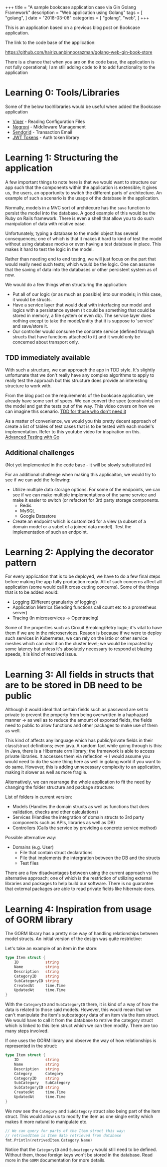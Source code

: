 +++
title = "A sample bookcase application case via Gin Golang Framework"
description = "Web application using Golang"
tags = [
    "golang",
]
date = "2018-03-08"
categories = [
    "golang",
    "web",
]
+++

This is an application based on a previous blog post on Bookcase application.

The link to the code base of the application:

https://github.com/hairizuanbinnoorazman/golang-web-gin-book-store

There is a chance that when you are on the code base, the application is not fully operational; I am still adding code to it to add functionality to the application

# Learning 0: Tools/Libraries

Some of the below tool/libraries would be useful when added the Bookcase application

* [Viper](https://github.com/spf13/viper) - Reading Configuration Files
* [Negroni](https://github.com/urfave/negroni) - Middleware Management
* [Sendgrid](https://github.com/sendgrid/sendgrid-go) - Transaction Email
* [JWT Tokens](https://github.com/dgrijalva/jwt-go) - Auth token library

# Learning 1: Structuring the application

A few important things to note here is that we would want to structure our app such that the components within the application is extensible; it gives us, the users, an opportunity to switch the different parts of architecture. An example of such a scenario is the usage of the database in the application.

Normally, models in a MVC sort of architecure has the `save` function to persist the model into the database. A good example of this would be the Ruby on Rails framework. There is even a shell that allow you to do such manipulation of data with relative ease.

Unfortunately, typing a database to the model object has several consequences; one of which is that it makes it hard to kind of test the model without using database mocks or even having a test database in place. This makes it hard to test the logic in the model.

Rather than needing end to end testing, we will just focus on the part that would really need such tests; which would be the logic. One can assume that the saving of data into the databases or other persistent system as of now.

We would do a few things when structuring the application:

* Put all of our logic (or as much as possible) into our models; in this case, it would be structs.
* Have a service layer that would deal with interfacing our model and logics with a persistance system (it could be something that could be stored in memory, a file system or even db). The service layer does nothing except to take the model/entity that it is suppose to 'service' and save/store it.
* Our controller would consume the concrete service (defined through structs that have functions attached to it) and it would only be concerned about transport only.

## TDD immediately available

With such a structure, we can approach the app in TDD style. It's slightly unfortunate that we don't really have any complex algorithms to apply to really test the approach but this structure does provide an interesting structure to work with.

From the blog post on the requirements of the bookcase application, we already have some sort of specs. We can convert the spec (constraints) on the model and get the tests out of the way. This video covers on how we can imagine this scenario. [TDD for those who don't need it](https://www.youtube.com/watch?v=a6oP24CSdUg)

As a matter of convenience, we would you this pretty decent approach of create a list of tables of test cases that is to be tested with each model's implementation. Refer to this youtube video for inspiration on this. [Advanced Testing with Go](https://www.youtube.com/watch?v=8hQG7QlcLBk&t=2222s)

## Additional challenges

(Not yet implemented in the code base - it will be slowly substituted in)

For an additional challenge when making this applicaiton, we would try to see if we can add the following:

* Utilize multiple data storage options. For some of the endpoints, we can see if we can make multiple implementations of the same service and make it easier to switch (or refactor) for 3rd party storage components.
  * Redis
  * MySQL
  * Google Datastore
* Create an endpoint which is customized for a view (a subset of a domain model or a subet of a joined data model). Test the implementation of such an endpoint.

# Learning 2: Applying the decorator pattern

For every application that is to be deployed, we have to do a few final steps before making the app fully production ready. All of such concerns affect all application (some would call it cross cutting concerns). Some of the things that is to be added would:

* Logging (Different granularity of logging)
* Application Metrics (Sending functions call count etc to a prometheus server)
* Tracing (In microservices -> Opentracing)

Some of the properties such as Circuit Breaking/Retry logic; it's vital to have them if we are in the microservices. Reason is because if we were to deploy such services in Kubernetes, we can rely on the istio or other service meshes which can deal it on the cluster level; we would be impacted by some latency but unless it's absolutely necessary to respond at blazing speeds, it is kind of resolved issue.

# Learning 3: All fields in structs that are to be stored in DB need to be public

Although it would ideal that certain fields such as password are set to private to prevent the property from being overwritten in a haphazard manner -> as well as to reduce the amount of exported fields, the fields need to public to allow functions and other packages to make use of them as well.

This kind of affects any language which has public/private fields in their class/struct definitions; even java. A random fact while going through is this: In Java, there is a Hibernate orm library; the framework is able to access private libraries. It accesses them via reflection -> I would assume you would need to do the same thing here as well in golang world if you want to do same. However, this is adding unnecessary complexity to an application, making it slower as well as more fragile.

Alternatively, we can rearrange the whole application to fit the need by changing the folder structure and package structure:

List of folders in current version:

* Models (Handles the domain structs as well as functions that does validation, checks and other calculations)
* Services (Handles the integration of domain structs to 3rd party components such as APIs, libraries as well as DB)
* Controllers (Calls the service by providing a concrete service method)

Possible alternative way:

* Domains (e.g. User)
  * File that contain struct declarations
  * File that implements the intergration between the DB and the structs
  * Test files

There are a few disadvantages between using the current approach vs the alternative approach; one of which is the restriction of utilizing external libraries and packages to help build our software. There is no guarantee that external packages are able to read private fields like hibernate does.

# Learning 4: Inspiration from usage of GORM library

The GORM library has a pretty nice way of handling relationships between model structs. An initial version of the design was quite restrictive:

Let's take an example of an item in the store:

```go
type Item struct {
	ID            string
	Name          string
	Description   string
	CategoryID    string
	SubCategoryID string
	CreatedAt     time.Time
	UpdatedAt     time.Time
}
```

With the `CategoryID` and `SubCategoryID` there, it is kind of a way of how the data is related to those said models. However, this would mean that we can't manipulate the item's subcategory data of an item via the item struct. We would have to call it from the database to retrive the category struct which is linked to this item struct which we can then modify. There are too many steps involved.

If one uses the GORM library and observe the way of how relationships is represented in the struct:

```go
type Item struct {
	ID            string
	Name          string
	Description   string
	Category      Category
	CategoryID    string
	SubCategory   SubCategory
	SubCategoryID string
	CreatedAt     time.Time
	UpdatedAt     time.Time
}
```

We now see the `Category` and `SubCategory` struct also being part of the item struct. This would allow us to modify the item as one single entity which makes it more natural to manipulate etc.

```go
// We can query for parts of the Item struct this way:
// retrivedItem is Item data retrieved from database
fmt.Println(retrivedItem.Category.Name)
```

Notice that the `CategoryID` and `Subcategory` would still need to be defined. Without them, those foreign keys won't be stored in the database. Read more in the `GORM` documentation for more details.
